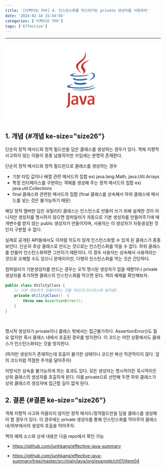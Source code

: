 ```yaml
---
title: '[이펙티브 자바] 4. 인스턴스화를 막으려거든 private 생성자를 사용하라'
date: '2024-02-18 15:44:56'
categories: ['이펙티브 자바']
tags: ['Effective']
---
```


------------------------------------------------------------------------

![](/images/posts/62/img.png)

## 1. 개념 {#개념 ke-size="size26"}

단순히 정적 메서드와 정적 필드만을 담은 클래스를 생성하는 경우가 있다. 객체 지향적 사고하지 않는 이들이 종종 남용하지만 쓰임새는 분명히 존재한다.
 

단순히 정적 메서드와 정적 필드만으로 클래스를 생성하는 경우

-   기본 타입 값이나 배열 관련 메서드의 집합 ex) java.lang.Math, java.Util.Arrays
-   특정 인터페이스를 구현하는 객체를 생성해 주는 정적 메서드의 집합 ex) java.util.Collections
-   final 클래스와 관련된 메서드의 집합 (final 클래스를 상속해서 하위 클래스에 메서드를 넣는 것은 불가능하기 때문)

해당 정적 멤버만 담은 유틸리티 클래스는 인스턴스로 만들어 쓰기 위해 설계한 것이 아니지만 생성자를 명시하지 않으면 컴파일러가 자동으로 기본 생성자를 만들어주기에 매개변수를 받지 않는 public 생성자가 만들어지며, 사용자는 이 생성자가 자동생성된 것인지 구분할 수 없다.
 

실제로 공개된 API들에서도 이처럼 의도치 않게 인스턴스화할 수 있게 된 클래스가 종종 보인다. 단순히 추상 클래스로 만드는 것으로는 인스턴스화를 막을 수 없다. 하위 클래스를 만들어 인스턴스화하면 그만이기 때문이다. 이 경우 사용자는 상속해서 사용하라는 것으로 오해할 수도 있으니 문제이지만, 다행히 인스턴스화를 막는 것은 간단하다.
 

컴파일러가 기본생성자를 만드는 경우는 오직 명시된 생성자가 없을 때뿐이니 private 생성자를 추가하면 클래스의 인스턴스화를 막으면 된다. 책의 예제를 확인해보자.

``` {.java ke-language="java" ke-type="codeblock"}
public class UtilityClass {
    // 기본 생성자가 만들어지는 것을 막는다(인스턴스화 방지용).
    private UtilityClass()  {
        throw new AssertionError();
    }
}
```
 

명시적 생성자가 private이니 클래스 밖에서는 접근불가하다. AssertionError()도 필요 없지만 혹시 클래스 내에서 호출된 경우를 방지한다. 이 코드는 어떤 상황에서도 클래스가 인스턴스화되는 것을 방지한다.

(하지만 생성자가 존재하는데 호출이 불가한 상태이니 코드만 봐선 직관적이지 않다. 앞의 코드처럼 적절한 주석을 달아주자)
 

이방식은 상속을 불가능하게 하는 효과도 있다. 모든 생성자는 명시적이든 묵시적이든 상위 클래스의 생성자를 호출하게 된다. 이를 private으로 선언해 두면 하위 클래스가 상위 클래스의 생성자에 접근할 길이 없게 된다.

## 2. 결론 {#결론 ke-size="size26"}

객체 지향적 사고와 어울리지 않지만 정적 메서드/정적필드만을 담을 클래스를 생성해야 할 경우가 있다. 이 경우에는 private 생성자를 통해 인스턴스화를 막아주어 클래스 내/외부에서의 생성자 호출을 막아주자.
 

책의 예제 소스와 상세 내용은 다음 repo에서 확인 가능

- https://github.com/junhkang/effective-java-summary

- https://github.com/junhkang/effective-java-summary/tree/master/src/main/java/org/example/ch01/item04
